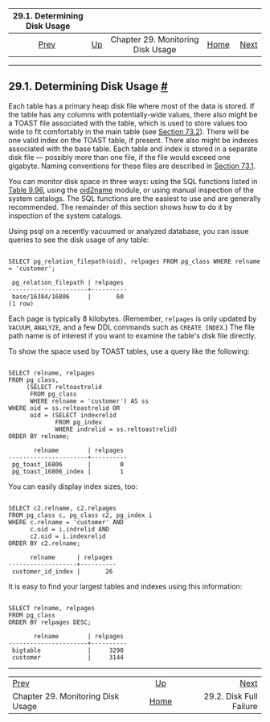 

|                 29.1. Determining Disk Usage                |                                                          |                                   |                                                       |                                                   |
| :---------------------------------------------------------: | :------------------------------------------------------- | :-------------------------------: | ----------------------------------------------------: | ------------------------------------------------: |
| [Prev](diskusage.html "Chapter 29. Monitoring Disk Usage")  | [Up](diskusage.html "Chapter 29. Monitoring Disk Usage") | Chapter 29. Monitoring Disk Usage | [Home](index.html "PostgreSQL 17devel Documentation") |  [Next](disk-full.html "29.2. Disk Full Failure") |

***

## 29.1. Determining Disk Usage [#](#DISK-USAGE)

Each table has a primary heap disk file where most of the data is stored. If the table has any columns with potentially-wide values, there also might be a TOAST file associated with the table, which is used to store values too wide to fit comfortably in the main table (see [Section 73.2](storage-toast.html "73.2. TOAST")). There will be one valid index on the TOAST table, if present. There also might be indexes associated with the base table. Each table and index is stored in a separate disk file — possibly more than one file, if the file would exceed one gigabyte. Naming conventions for these files are described in [Section 73.1](storage-file-layout.html "73.1. Database File Layout").

You can monitor disk space in three ways: using the SQL functions listed in [Table 9.96](functions-admin.html#FUNCTIONS-ADMIN-DBSIZE "Table 9.96. Database Object Size Functions"), using the [oid2name](oid2name.html "oid2name") module, or using manual inspection of the system catalogs. The SQL functions are the easiest to use and are generally recommended. The remainder of this section shows how to do it by inspection of the system catalogs.

Using psql on a recently vacuumed or analyzed database, you can issue queries to see the disk usage of any table:

```

SELECT pg_relation_filepath(oid), relpages FROM pg_class WHERE relname = 'customer';

 pg_relation_filepath | relpages
----------------------+----------
 base/16384/16806     |       60
(1 row)
```

Each page is typically 8 kilobytes. (Remember, `relpages` is only updated by `VACUUM`, `ANALYZE`, and a few DDL commands such as `CREATE INDEX`.) The file path name is of interest if you want to examine the table's disk file directly.

To show the space used by TOAST tables, use a query like the following:

```

SELECT relname, relpages
FROM pg_class,
     (SELECT reltoastrelid
      FROM pg_class
      WHERE relname = 'customer') AS ss
WHERE oid = ss.reltoastrelid OR
      oid = (SELECT indexrelid
             FROM pg_index
             WHERE indrelid = ss.reltoastrelid)
ORDER BY relname;

       relname        | relpages
----------------------+----------
 pg_toast_16806       |        0
 pg_toast_16806_index |        1
```

You can easily display index sizes, too:

```

SELECT c2.relname, c2.relpages
FROM pg_class c, pg_class c2, pg_index i
WHERE c.relname = 'customer' AND
      c.oid = i.indrelid AND
      c2.oid = i.indexrelid
ORDER BY c2.relname;

      relname      | relpages
-------------------+----------
 customer_id_index |       26
```

It is easy to find your largest tables and indexes using this information:

```

SELECT relname, relpages
FROM pg_class
ORDER BY relpages DESC;

       relname        | relpages
----------------------+----------
 bigtable             |     3290
 customer             |     3144
```

***

|                                                             |                                                          |                                                   |
| :---------------------------------------------------------- | :------------------------------------------------------: | ------------------------------------------------: |
| [Prev](diskusage.html "Chapter 29. Monitoring Disk Usage")  | [Up](diskusage.html "Chapter 29. Monitoring Disk Usage") |  [Next](disk-full.html "29.2. Disk Full Failure") |
| Chapter 29. Monitoring Disk Usage                           |   [Home](index.html "PostgreSQL 17devel Documentation")  |                           29.2. Disk Full Failure |
